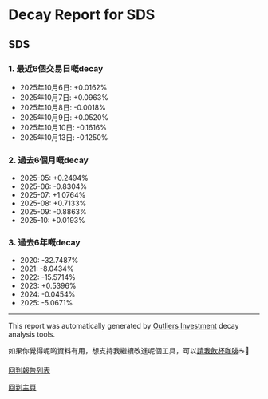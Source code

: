 # Decay Report for SDS

## SDS

### 1. 最近6個交易日嘅decay

- 2025年10月6日: +0.0162%
- 2025年10月7日: +0.0963%
- 2025年10月8日: -0.0018%
- 2025年10月9日: +0.0520%
- 2025年10月10日: -0.1616%
- 2025年10月13日: -0.1250%

### 2. 過去6個月嘅decay

- 2025-05: +0.2494%
- 2025-06: -0.8304%
- 2025-07: +1.0764%
- 2025-08: +0.7133%
- 2025-09: -0.8863%
- 2025-10: +0.0193%

### 3. 過去6年嘅decay

- 2020: -32.7487%
- 2021: -8.0434%
- 2022: -15.5714%
- 2023: +0.5396%
- 2024: -0.0454%
- 2025: -5.0671%

------------------------------
This report was automatically generated by [Outliers Investment](https://outliersecon.github.io/Outliers-Investment/) decay analysis tools.

如果你覺得呢啲資料有用，想支持我繼續改進呢個工具，可以[請我飲杯咖啡](https://buymeacoffee.com/outliersecon)☕🙏

[回到報告列表](https://outliersecon.github.io/Outliers-Investment/reports/reports_public)

[回到主頁](https://outliersecon.github.io/Outliers-Investment/)